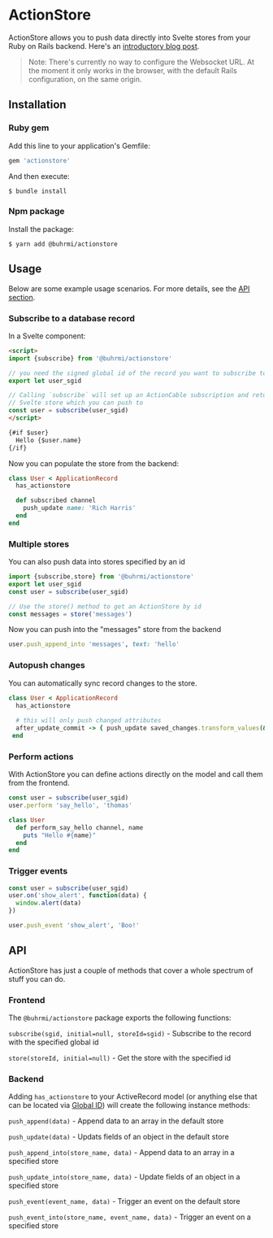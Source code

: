 # ActionStore

ActionStore allows you to push data directly into Svelte stores from your Ruby on Rails backend. Here's an [introductory blog post](https://dev.to/buhrmi/actionstore-real-time-svelte-stores-for-rails-4jhg).

> Note: There's currently no way to configure the Websocket URL. At the moment it only works in the browser, with the default Rails configuration, on the same origin.

## Installation

### Ruby gem

Add this line to your application's Gemfile:

```ruby
gem 'actionstore'
```

And then execute:

    $ bundle install

### Npm package

Install the package:

    $ yarn add @buhrmi/actionstore

## Usage

Below are some example usage scenarios. For more details, see the [API section](#API).

### Subscribe to a database record

In a Svelte component:

```html
<script>
import {subscribe} from '@buhrmi/actionstore'

// you need the signed global id of the record you want to subscribe to
export let user_sgid

// Calling `subscribe` will set up an ActionCable subscription and return a 
// Svelte store which you can push to
const user = subscribe(user_sgid)
</script>

{#if $user}
  Hello {$user.name}
{/if}
```

Now you can populate the store from the backend:

```ruby
class User < ApplicationRecord
  has_actionstore

  def subscribed channel
    push_update name: 'Rich Harris'
  end
end
```

### Multiple stores

You can also push data into stores specified by an id

```js
import {subscribe,store} from '@buhrmi/actionstore'
export let user_sgid
const user = subscribe(user_sgid)

// Use the store() method to get an ActionStore by id
const messages = store('messages')

```

Now you can push into the "messages" store from the backend

```ruby
user.push_append_into 'messages', text: 'hello'
```

### Autopush changes

You can automatically sync record changes to the store.

```ruby
class User < ApplicationRecord
  has_actionstore
  
  # this will only push changed attributes
  after_update_commit -> { push_update saved_changes.transform_values(&:last) }
 end
```

### Perform actions

With ActionStore you can define actions directly on the model and call them from the frontend.

```js
const user = subscribe(user_sgid)
user.perform 'say_hello', 'thomas'
```

```ruby
class User
  def perform_say_hello channel, name
    puts "Hello #{name}"
  end
end
```

### Trigger events

```js
const user = subscribe(user_sgid)
user.on('show_alert', function(data) {
  window.alert(data)
})
```

```ruby
user.push_event 'show_alert', 'Boo!'
```



## API

ActionStore has just a couple of methods that cover a whole spectrum of stuff you can do.

### Frontend

The `@buhrmi/actionstore` package exports the following functions:

`subscribe(sgid, initial=null, storeId=sgid)` - Subscribe to the record with the specified global id

`store(storeId, initial=null)` - Get the store with the specified id

### Backend

Adding `has_actionstore` to your ActiveRecord model (or anything else that can be located via [Global ID](https://github.com/rails/globalid)) will create the following instance methods:

`push_append(data)` - Append data to an array in the default store

`push_update(data)` - Updats fields of an object in the default store

`push_append_into(store_name, data)` - Append data to an array in a specified store

`push_update_into(store_name, data)` - Update fields of an object in a specified store

`push_event(event_name, data)` - Trigger an event on the default store

`push_event_into(store_name, event_name, data)` - Trigger an event on a specified store

